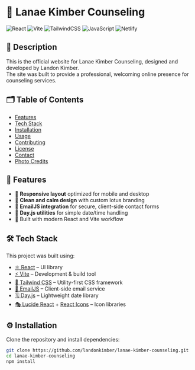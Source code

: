 # 🌸 Lanae Kimber Counseling

![React](https://img.shields.io/badge/React-20232A?style=for-the-badge&logo=react&logoColor=61DAFB)
![Vite](https://img.shields.io/badge/Vite-B73BFE?style=for-the-badge&logo=vite&logoColor=FFD62E)
![TailwindCSS](https://img.shields.io/badge/TailwindCSS-0f172a?style=for-the-badge&logo=tailwindcss&logoColor=38bdf8)
![JavaScript](https://img.shields.io/badge/JavaScript-323330?style=for-the-badge&logo=javascript&logoColor=F7DF1E)
![Netlify](https://img.shields.io/badge/Netlify-00C7B7?style=for-the-badge&logo=netlify&logoColor=white)

## 📖 Description

This is the official website for Lanae Kimber Counseling, designed and developed by Landon Kimber.  
The site was built to provide a professional, welcoming online presence for counseling services.

## 🗂️ Table of Contents

- [Features](#-features)
- [Tech Stack](#-tech-stack)
- [Installation](#-installation)
- [Usage](#-usage)
- [Contributing](#-contributing)
- [License](#-license)
- [Contact](#-contact)
- [Photo Credits](#-photo-credits)

## 🌟 Features

- 📱 **Responsive layout** optimized for mobile and desktop
- 🎨 **Clean and calm design** with custom lotus branding
- 📧 **EmailJS integration** for secure, client-side contact forms
- 📅 **Day.js utilities** for simple date/time handling
- 🚀 Built with modern React and Vite workflow

## 🛠️ Tech Stack

This project was built using:

- [⚛️ React](https://react.dev/) – UI library
- [⚡ Vite](https://vitejs.dev/) – Development & build tool
- [🎨 Tailwind CSS](https://tailwindcss.com/) – Utility-first CSS framework
- [📧 EmailJS](https://www.emailjs.com/) – Client-side email service
- [🗓️ Day.js](https://day.js.org/) – Lightweight date library
- [🎭 Lucide React](https://lucide.dev/) + [React Icons](https://react-icons.github.io/react-icons/) – Icon libraries

## ⚙️ Installation

Clone the repository and install dependencies:

```bash
git clone https://github.com/landonkimber/lanae-kimber-counseling.git
cd lanae-kimber-counseling
npm install
```
